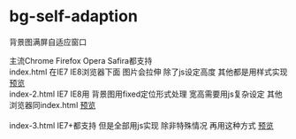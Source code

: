 bg-self-adaption
================

背景图满屏自适应窗口

主流Chrome Firefox Opera Safira都支持<br />
index.html 在IE7 IE8浏览器下面 图片会拉伸  除了js设定高度  其他都是用样式实现  <a href="http://perfey.github.io/bg-self-adaption/index.html" target="_blank">预览</a><br />
index-2.html  IE7 IE8用 背景图用fixed定位形式处理  宽高需要用js复杂设定  其他浏览器同index.html  <a href="http://perfey.github.io/bg-self-adaption/index-2.html" target="_blank">预览</a><br /><br />
index-3.html  IE7+都支持 但是全部用js实现  除非特殊情况 再用这种方式  <a href="http://perfey.github.io/bg-self-adaption/index-3.html" target="_blank">预览</a><br />
